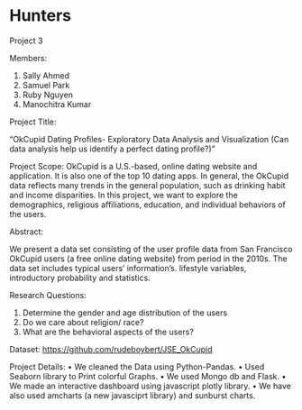# Hunters
Project 3 

Members: 
1.	Sally Ahmed
2.	Samuel Park 
3.	Ruby Nguyen 
4.	Manochitra Kumar


Project Title: 

“OkCupid Dating Profiles- Exploratory Data Analysis and Visualization (Can data analysis help us identify a perfect dating profile?)”

Project Scope: 
OkCupid is a U.S.-based, online dating website and application. It is also one of the top 10 dating apps. In general, the OkCupid data reflects many trends in the general population, such as drinking habit and income disparities. In this project, we want to explore the demographics, religious affiliations, education, and individual behaviors of the users.

Abstract:

We present a data set consisting of the user profile data from San Francisco OkCupid users (a free online dating website) from period in the 2010s. The data set includes typical users’ information’s. lifestyle variables, introductory probability and statistics.

Research Questions: 
1.	Determine the gender and age distribution of the users
2.	Do we care about religion/ race?
3.	What are the behavioral aspects of the users?

Dataset: 
https://github.com/rudeboybert/JSE_OkCupid

Project Details:
•	We cleaned the Data using Python-Pandas.
•	Used Seaborn library to Print colorful Graphs.
•	We used Mongo db and Flask.
•	We made an interactive dashboard using javascript plotly library.
•	We have also used amcharts (a new javasciprt library) and sunburst charts.



